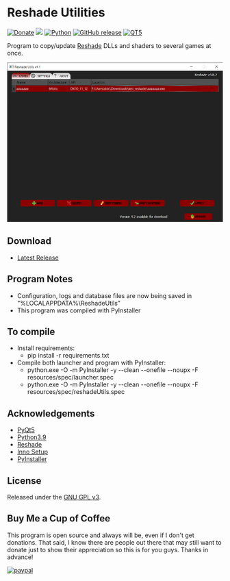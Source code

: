 # Reshade Utilities
[![Donate](https://img.shields.io/badge/Donate-PayPal-green.svg?style=plastic)](https://www.paypal.com/cgi-bin/webscr?cmd=_s-xclick&hosted_button_id=ENK474GPJMVTE)
[<img src="https://img.shields.io/github/license/ddc/ReshadeUtils.svg?style=plastic">](https://github.com/ddc/ReshadeUtils/blob/master/LICENSE)
[![Python](https://img.shields.io/badge/python-3.9-blue.svg?style=plastic)](https://www.python.org/downloads/)
[![GitHub release](https://img.shields.io/github/release/ddc/ReshadeUtils.svg?style=plastic)](https://github.com/ddc/ReshadeUtils/releases/latest)
[![QT5](https://img.shields.io/badge/PyQt-5-brightgreen.svg?style=plastic)](https://riverbankcomputing.com/software/pyqt/download)

Program to copy/update [Reshade](https://reshade.me/) DLLs and shaders to several games at once.

![screenshot](resources/images/screenshot.png)

## Download
+ [Latest Release](https://github.com/ddc/ReshadeUtils/releases/latest)


## Program Notes
+ Configuration, logs and database files are now being saved in "%LOCALAPPDATA%\ReshadeUtils"
+ This program was compiled with PyInstaller


## To compile
+ Install requirements:
    + pip install -r requirements.txt
+ Compile both launcher and program with PyInstaller:
    + python.exe -O -m PyInstaller -y --clean --onefile --noupx -F resources/spec/launcher.spec
    + python.exe -O -m PyInstaller -y --clean --onefile --noupx -F resources/spec/reshadeUtils.spec


## Acknowledgements
+ [PyQt5](https://pypi.org/project/PyQt5)
+ [Python3.9](https://www.python.org/downloads)
+ [Reshade](https://reshade.me)
+ [Inno Setup](http://www.innosetup.com)
+ [PyInstaller](https://www.pyinstaller.org)


## License
Released under the [GNU GPL v3](LICENSE).


## Buy Me a Cup of Coffee
This program is open source and always will be, even if I don't get donations. That said, I know there are people out there that may still want to donate just to show their appreciation so this is for you guys. Thanks in advance!

[![paypal](https://www.paypalobjects.com/en_US/i/btn/btn_donate_SM.gif)](https://www.paypal.com/donate/?cmd=_s-xclick&hosted_button_id=ENK474GPJMVTE)
